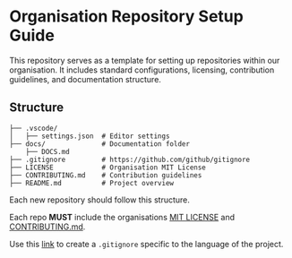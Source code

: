 # Organisation Repository Setup Guide

This repository serves as a template for setting up repositories within our organisation. It includes standard configurations, licensing, contribution guidelines, and documentation structure.

## Structure
```
├── .vscode/
│   ├── settings.json  # Editor settings
├── docs/              # Documentation folder
    ├── DOCS.md
├── .gitignore         # https://github.com/github/gitignore
├── LICENSE            # Organisation MIT License
├── CONTRIBUTING.md    # Contribution guidelines
├── README.md          # Project overview
```

Each new repository should follow this structure.

Each repo **MUST** include the organisations [MIT LICENSE](/LICENSE) and [CONTRIBUTING.md](/CONTRIBUTING.md). 

Use this [link](https://github.com/github/gitignore) to create a `.gitignore` specific to the language of the project.
